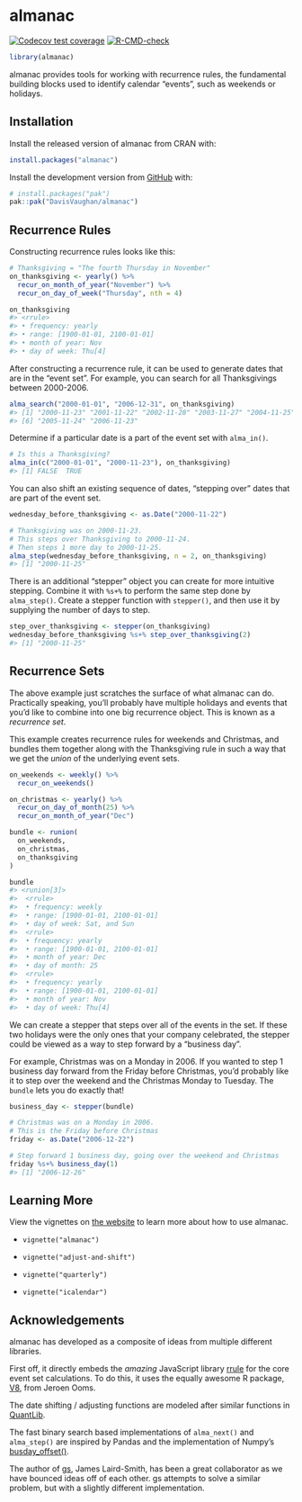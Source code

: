 
<!-- README.md is generated from README.Rmd. Please edit that file -->

# almanac

<!-- badges: start -->

[![Codecov test
coverage](https://codecov.io/gh/DavisVaughan/almanac/branch/main/graph/badge.svg)](https://app.codecov.io/gh/DavisVaughan/almanac?branch=main)
[![R-CMD-check](https://github.com/DavisVaughan/almanac/actions/workflows/R-CMD-check.yaml/badge.svg)](https://github.com/DavisVaughan/almanac/actions/workflows/R-CMD-check.yaml)
<!-- badges: end -->

``` r
library(almanac)
```

almanac provides tools for working with recurrence rules, the
fundamental building blocks used to identify calendar “events”, such as
weekends or holidays.

## Installation

Install the released version of almanac from CRAN with:

``` r
install.packages("almanac")
```

Install the development version from [GitHub](https://github.com/) with:

``` r
# install.packages("pak")
pak::pak("DavisVaughan/almanac")
```

## Recurrence Rules

Constructing recurrence rules looks like this:

``` r
# Thanksgiving = "The fourth Thursday in November"
on_thanksgiving <- yearly() %>% 
  recur_on_month_of_year("November") %>%
  recur_on_day_of_week("Thursday", nth = 4)

on_thanksgiving
#> <rrule>
#> • frequency: yearly
#> • range: [1900-01-01, 2100-01-01]
#> • month of year: Nov
#> • day of week: Thu[4]
```

After constructing a recurrence rule, it can be used to generate dates
that are in the “event set”. For example, you can search for all
Thanksgivings between 2000-2006.

``` r
alma_search("2000-01-01", "2006-12-31", on_thanksgiving)
#> [1] "2000-11-23" "2001-11-22" "2002-11-28" "2003-11-27" "2004-11-25"
#> [6] "2005-11-24" "2006-11-23"
```

Determine if a particular date is a part of the event set with
`alma_in()`.

``` r
# Is this a Thanksgiving?
alma_in(c("2000-01-01", "2000-11-23"), on_thanksgiving)
#> [1] FALSE  TRUE
```

You can also shift an existing sequence of dates, “stepping over” dates
that are part of the event set.

``` r
wednesday_before_thanksgiving <- as.Date("2000-11-22")

# Thanksgiving was on 2000-11-23.
# This steps over Thanksgiving to 2000-11-24.
# Then steps 1 more day to 2000-11-25.
alma_step(wednesday_before_thanksgiving, n = 2, on_thanksgiving)
#> [1] "2000-11-25"
```

There is an additional “stepper” object you can create for more
intuitive stepping. Combine it with `%s+%` to perform the same step done
by `alma_step()`. Create a stepper function with `stepper()`, and then
use it by supplying the number of days to step.

``` r
step_over_thanksgiving <- stepper(on_thanksgiving)
wednesday_before_thanksgiving %s+% step_over_thanksgiving(2)
#> [1] "2000-11-25"
```

## Recurrence Sets

The above example just scratches the surface of what almanac can do.
Practically speaking, you’ll probably have multiple holidays and events
that you’d like to combine into one big recurrence object. This is known
as a *recurrence set*.

This example creates recurrence rules for weekends and Christmas, and
bundles them together along with the Thanksgiving rule in such a way
that we get the *union* of the underlying event sets.

``` r
on_weekends <- weekly() %>%
  recur_on_weekends()

on_christmas <- yearly() %>%
  recur_on_day_of_month(25) %>%
  recur_on_month_of_year("Dec")

bundle <- runion(
  on_weekends,
  on_christmas,
  on_thanksgiving
)

bundle
#> <runion[3]>
#>  <rrule>
#>  • frequency: weekly
#>  • range: [1900-01-01, 2100-01-01]
#>  • day of week: Sat, and Sun
#>  <rrule>
#>  • frequency: yearly
#>  • range: [1900-01-01, 2100-01-01]
#>  • month of year: Dec
#>  • day of month: 25
#>  <rrule>
#>  • frequency: yearly
#>  • range: [1900-01-01, 2100-01-01]
#>  • month of year: Nov
#>  • day of week: Thu[4]
```

We can create a stepper that steps over all of the events in the set. If
these two holidays were the only ones that your company celebrated, the
stepper could be viewed as a way to step forward by a “business day”.

For example, Christmas was on a Monday in 2006. If you wanted to step 1
business day forward from the Friday before Christmas, you’d probably
like it to step over the weekend and the Christmas Monday to Tuesday.
The `bundle` lets you do exactly that!

``` r
business_day <- stepper(bundle)

# Christmas was on a Monday in 2006.
# This is the Friday before Christmas
friday <- as.Date("2006-12-22")

# Step forward 1 business day, going over the weekend and Christmas
friday %s+% business_day(1)
#> [1] "2006-12-26"
```

## Learning More

View the vignettes on [the
website](https://davisvaughan.github.io/almanac/index.html) to learn
more about how to use almanac.

- `vignette("almanac")`

- `vignette("adjust-and-shift")`

- `vignette("quarterly")`

- `vignette("icalendar")`

## Acknowledgements

almanac has developed as a composite of ideas from multiple different
libraries.

First off, it directly embeds the *amazing* JavaScript library
[rrule](https://github.com/jakubroztocil/rrule) for the core event set
calculations. To do this, it uses the equally awesome R package,
[V8](https://github.com/jeroen/V8), from Jeroen Ooms.

The date shifting / adjusting functions are modeled after similar
functions in [QuantLib](https://github.com/lballabio/QuantLib).

The fast binary search based implementations of `alma_next()` and
`alma_step()` are inspired by Pandas and the implementation of Numpy’s
[busday_offset()](https://numpy.org/doc/stable/reference/generated/numpy.busday_offset.html).

The author of [gs](https://github.com/jameslairdsmith/gs), James
Laird-Smith, has been a great collaborator as we have bounced ideas off
of each other. gs attempts to solve a similar problem, but with a
slightly different implementation.
